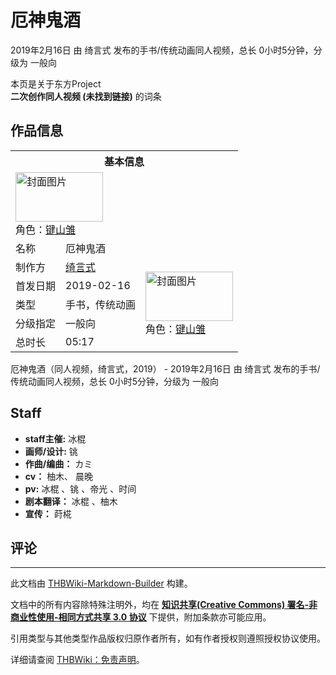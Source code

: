 # 厄神鬼酒

<!-- source html: G:\repos\THBWiki-Markdown-Builder\THBWikiMarkdown\Temp\main\5\54\ns0%3A%E5%8E%84%E7%A5%9E%E9%AC%BC%E9%85%92.html -->

2019年2月16日 由 绮言式  发布的手书/传统动画同人视频，总长 0小时5分钟，分级为 一般向

本页是关于东方Project  
 **二次创作同人视频 (未找到链接)** 的词条

## 作品信息

<table><tbody><tr><th colspan="3">基本信息</th></tr><tr><td class="cover-artwork-mobile" colspan="2"><a href="./文件-厄神鬼酒封面.jpg.md" class="image" title="封面图片"><img alt="封面图片" src="https://upload.thwiki.cc/thumb/e/e5/%E5%8E%84%E7%A5%9E%E9%AC%BC%E9%85%92%E5%B0%81%E9%9D%A2.jpg/140px-%E5%8E%84%E7%A5%9E%E9%AC%BC%E9%85%92%E5%B0%81%E9%9D%A2.jpg" decoding="async" loading="lazy" width="140" height="79" srcset="https://upload.thwiki.cc/thumb/e/e5/%E5%8E%84%E7%A5%9E%E9%AC%BC%E9%85%92%E5%B0%81%E9%9D%A2.jpg/210px-%E5%8E%84%E7%A5%9E%E9%AC%BC%E9%85%92%E5%B0%81%E9%9D%A2.jpg 1.5x, https://upload.thwiki.cc/thumb/e/e5/%E5%8E%84%E7%A5%9E%E9%AC%BC%E9%85%92%E5%B0%81%E9%9D%A2.jpg/280px-%E5%8E%84%E7%A5%9E%E9%AC%BC%E9%85%92%E5%B0%81%E9%9D%A2.jpg 2x" data-file-width="1920" data-file-height="1080"></a><div class="cover-char">角色：<a href="./键山雏.md" title="键山雏">键山雏</a></div></td>
</tr><tr><td class="label">名称</td><td colspan="2"> 厄神鬼酒 </td></tr><tr><td class="label">制作方</td><td><a href="./绮言式.md" title="绮言式">绮言式</a></td><td class="cover-artwork" rowspan="5" style="min-width:140px;"><a href="./文件-厄神鬼酒封面.jpg.md" class="image" title="封面图片"><img alt="封面图片" src="https://upload.thwiki.cc/thumb/e/e5/%E5%8E%84%E7%A5%9E%E9%AC%BC%E9%85%92%E5%B0%81%E9%9D%A2.jpg/140px-%E5%8E%84%E7%A5%9E%E9%AC%BC%E9%85%92%E5%B0%81%E9%9D%A2.jpg" decoding="async" loading="lazy" width="140" height="79" srcset="https://upload.thwiki.cc/thumb/e/e5/%E5%8E%84%E7%A5%9E%E9%AC%BC%E9%85%92%E5%B0%81%E9%9D%A2.jpg/210px-%E5%8E%84%E7%A5%9E%E9%AC%BC%E9%85%92%E5%B0%81%E9%9D%A2.jpg 1.5x, https://upload.thwiki.cc/thumb/e/e5/%E5%8E%84%E7%A5%9E%E9%AC%BC%E9%85%92%E5%B0%81%E9%9D%A2.jpg/280px-%E5%8E%84%E7%A5%9E%E9%AC%BC%E9%85%92%E5%B0%81%E9%9D%A2.jpg 2x" data-file-width="1920" data-file-height="1080"></a><div class="cover-char">角色：<a href="./键山雏.md" title="键山雏">键山雏</a></div></td>
</tr><tr><td class="label">首发日期</td><td>2019-02-16</td></tr><tr><td class="label">类型</td><td>手书，传统动画</td></tr><tr><td class="label">分级指定</td><td>一般向</td></tr><tr><td class="label">总时长</td><td>05:17</td></tr></tbody></table>

厄神鬼酒（同人视频，绮言式，2019） - 2019年2月16日 由 绮言式  发布的手书/传统动画同人视频，总长 0小时5分钟，分级为 一般向

## Staff
-  **staff主催:** 冰棍
-  **画师/设计:** 铫
-  **作曲/编曲：** カミ
-  **cv：** 柚木、 晨晚
-  **pv:** 冰棍 、铫 、帝光 、时间
-  **剧本翻译：** 冰棍 、柚木
-  **宣传：** 莳椛


## 评论




---

此文档由 [THBWiki-Markdown-Builder](https://github.com/Delsin-Yu/THBWiki-Markdown-Builder) 构建。

文档中的所有内容除特殊注明外，均在 [**知识共享(Creative Commons) 署名-非商业性使用-相同方式共享 3.0 协议**](https://creativecommons.org/licenses/by-sa/3.0/deed.zh-hans) 下提供，附加条款亦可能应用。

引用类型与其他类型作品版权归原作者所有，如有作者授权则遵照授权协议使用。

详细请查阅 [THBWiki：免责声明](https://thbwiki.cc/THBWiki:%E5%85%8D%E8%B4%A3%E5%A3%B0%E6%98%8E)。

